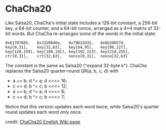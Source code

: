 # ChaCha20

Like Salsa20, ChaCha's initial state includes a 128-bit constant, a 256-bit key, a 64-bit counter, and a 64-bit nonce,
arranged as a 4×4 matrix of 32-bit words. But ChaCha re-arranges some of the words in the initial state:
```
0x61707865,   0x3320646e,   0x79622d32,   0x6b206574,
key[0,31],    key[32,63],   key[64,95],   key[96,127],
key[128,159], key[160,191], key[192,223], key[224,255],
ctr[0,31],    crt[32,63],   nonce[0,31],  nonce[32,63]
```

The constant is the same as Salsa20 ("expand 32-byte k"). ChaCha replaces the Salsa20 quarter-round QR(a, b, c, d) with
* a += b; d ^= a; d <<<= 16;
* c += d; b ^= c; b <<<= 12;
* a += b; d ^= a; d <<<= 8;
* c += d; b ^= c; b <<<= 7;

Notice that this version updates each word twice, while Salsa20's quarter round updates each word only once.

credit: [ChaCha20 English Wiki page](https://en.wikipedia.org/wiki/Salsa20#ChaCha_variant)